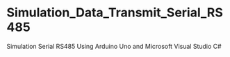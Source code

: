 # Simulation_Data_Transmit_Serial_RS485
Simulation Serial RS485 Using Arduino Uno and Microsoft Visual Studio C#
